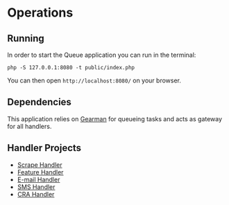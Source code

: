 # Operations

## Running

In order to start the Queue application you can run in the terminal:

```
php -S 127.0.0.1:8080 -t public/index.php
```

You can then open `http://localhost:8080/` on your browser.

## Dependencies

This application relies on [Gearman](http://gearman.org/) for queueing tasks and acts as gateway for all handlers.

## Handler Projects

- [Scrape Handler](https://bitbucket.org/veridu/idos-scrape-handler)
- [Feature Handler](https://bitbucket.org/veridu/idos-feature-handler)
- [E-mail Handler](https://bitbucket.org/veridu/idos-email-handler)
- [SMS Handler](https://bitbucket.org/veridu/idos-sms-handler)
- [CRA Handler](https://bitbucket.org/veridu/idos-cra-handler)
